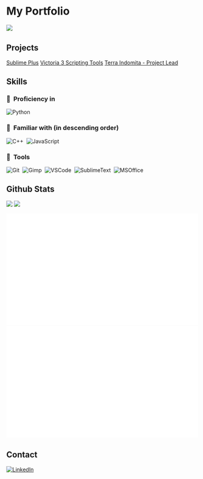 # My Portfolio

<a href="https://github.com/DenverCoder1/readme-typing-svg"><img src="https://readme-typing-svg.herokuapp.com?&font=IBM+Plex+Sans&color=abcdef&size=20&lines=Welcome+to+my+GitHub+Profile!;I'm+a+CS+Student+at+Bowling+Green;" /></a>

## Projects

<a href="(https://github.com/dementive/SublimePlus)">Sublime Plus</a>
<a href="(https://github.com/dementive/Victoria3Tools)">Victoria 3 Scripting Tools</a>
<a href="(https://github.com/dementive/Terra-Indomita)">Terra Indomita - Project Lead</a>

## Skills
### 📝 &nbsp;Proficiency in

![Python](https://img.shields.io/badge/Python-3776AB?logo=python&logoColor=fff&style=for-the-badge)&nbsp;

### 📝 &nbsp;Familiar with (in descending order)

![C++](https://img.shields.io/badge/C%2B%2B-00599C?logo=cplusplus&logoColor=fff&style=for-the-badge)&nbsp;
![JavaScript](https://img.shields.io/badge/JavaScript-F7DF1E?logo=javascript&logoColor=000&style=for-the-badge)&nbsp;

### 🎨 &nbsp;Tools
![Git](https://img.shields.io/badge/Git-F05032?logo=git&logoColor=fff&style=for-the-badge)&nbsp;
![Gimp](https://img.shields.io/badge/GIMP-5C5543?logo=gimp&logoColor=fff&style=for-the-badge)&nbsp;
![VSCode](https://img.shields.io/badge/Visual%20Studio%20Code-007ACC?logo=visualstudiocode&logoColor=fff&style=for-the-badge)&nbsp;
![SublimeText](https://img.shields.io/badge/Sublime%20Text-D83B01?logo=sublimetext&logoColor=FF9800&style=for-the-badge)&nbsp;
![MSOffice](https://img.shields.io/badge/Microsoft%20Office-D83B01?logo=microsoftoffice&logoColor=fff&style=for-the-badge)&nbsp;

## Github Stats
<img height="137px" src="https://github-readme-stats.vercel.app/api?username=dementive&hide_title=true&hide_border=true&show_icons=true&include_all_commits=true&count_private=true&line_height=21&text_color=000&icon_color=000&bg_color=0,ea6161,ffc64d,fffc4d,52fa5a&theme=graywhite" />
<img height="137px" src="https://github-readme-stats.vercel.app/api/top-langs/?username=dementive&hide=HTML,Makefile,Markdown&hide_title=false&hide_border=true&layout=compact&langs_count=6&exclude_repo=comp426,Redventures-Movie-Quotes&text_color=000&icon_color=fff&bg_color=0,52fa5a,4dfcff,c64dff&theme=graywhite" />

![](https://raw.githubusercontent.com/dementive/github-stats/master/generated/overview.svg#gh-dark-mode-only)
![](https://raw.githubusercontent.com/dementive/github-stats/master/generated/overview.svg#gh-light-mode-only)

## Contact
<a href="https://www.linkedin.com/in/nathaniel-van-drei-6a355923b/" target="_blank">
    <img alt="LinkedIn" src="https://img.shields.io/badge/LinkedIn-0077B5?style=for-the-badge&logo=linkedin&logoColor=white"></a>
